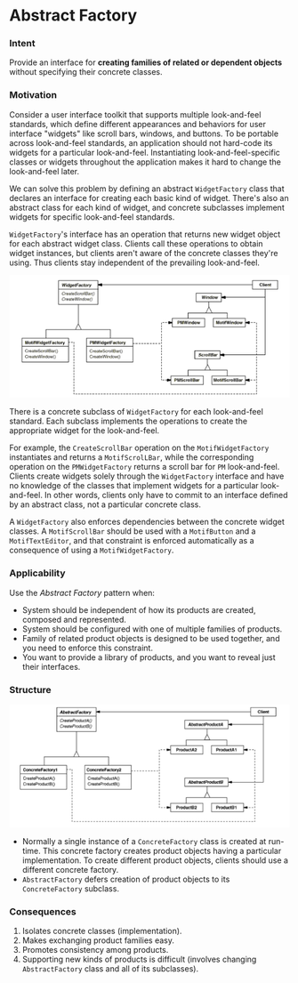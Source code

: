 # Abstract Factory

### Intent

Provide an interface for __creating families of related or dependent objects__
without specifying their concrete classes.

### Motivation

Consider a user interface toolkit that supports multiple look-and-feel standards, which
define different appearances and behaviors for user interface "widgets" like scroll bars,
windows, and buttons. To be portable across look-and-feel standards, an application should not
hard-code its widgets for a particular look-and-feel. Instantiating look-and-feel-specific
classes or widgets throughout the application makes it hard to change the look-and-feel later.

We can solve this problem by defining an abstract `WidgetFactory` class that declares an interface
for creating each basic kind of widget. There's also an abstract class for each kind of widget,
and concrete subclasses implement widgets for specific look-and-feel standards.

`WidgetFactory`'s interface has an operation that returns new widget object for each abstract widget
class. Clients call these operations to obtain widget instances, but clients aren't aware of the
concrete classes they're using. Thus clients stay independent of the prevailing look-and-feel.

![abstract-factory-example](./abstract-factory-example.png)

There is a concrete subclass of `WidgetFactory` for each look-and-feel standard. Each subclass
implements the operations to create the appropriate widget for the look-and-feel.

For example, the `CreateScrollBar` operation on the `MotifWidgetFactory` instantiates and
returns a `MotifScrolLBar`, while the corresponding operation on the `PMWidgetFactory`
returns a scroll bar for `PM` look-and-feel. Clients create widgets solely through the
`WidgetFactory` interface and have no knowledge of the classes that implement widgets for
a particular look-and-feel. In other words, clients only have to commit to an interface defined
by an abstract class, not a particular concrete class.

A `WidgetFactory` also enforces dependencies between the concrete widget classes. A `MotifScrollBar`
should be used with a `MotifButton` and a `MotifTextEditor`, and that constraint is enforced
automatically as a consequence of using a `MotifWidgetFactory`.

### Applicability

Use the _Abstract Factory_ pattern when:

* System should be independent of how its products are created, composed and represented.
* System should be configured with one of multiple families of products.
* Family of related product objects is designed to be used together, and you need to enforce
this constraint. 
* You want to provide a library of products, and you want to reveal just their interfaces.

### Structure

![abstract-factory-structure](./abstract-factory-structure.png)

* Normally a single instance of a `ConcreteFactory` class is created at run-time. This
concrete factory creates product objects having a particular implementation. To create
different product objects, clients should use a different concrete factory.
* `AbstractFactory` defers creation of product objects to its `ConcreteFactory` subclass. 

### Consequences

1. Isolates concrete classes (implementation).
2. Makes exchanging product families easy.
3. Promotes consistency among products.
4. Supporting new kinds of products is difficult (involves changing `AbstractFactory` class and all of its subclasses).




	
